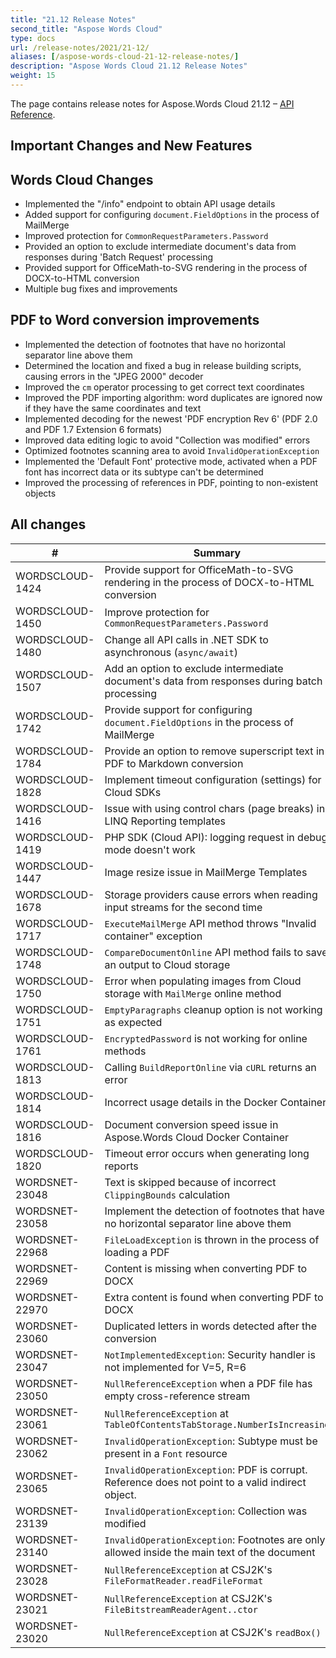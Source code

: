 ```yaml
---
title: "21.12 Release Notes"
second_title: "Aspose Words Cloud"
type: docs
url: /release-notes/2021/21-12/
aliases: [/aspose-words-cloud-21-12-release-notes/]
description: "Aspose Words Cloud 21.12 Release Notes"
weight: 15
---
```


The page contains release notes for Aspose.Words Cloud 21.12 – [API Reference](https://apireference.aspose.cloud/words/).

## Important Changes and New Features

## Words Cloud Changes

- Implemented the "/info" endpoint to obtain API usage details
- Added support for configuring `document.FieldOptions` in the process of MailMerge
- Improved protection for `CommonRequestParameters.Password`
- Provided an option to exclude intermediate document's data from responses during 'Batch Request' processing
- Provided support for OfficeMath-to-SVG rendering in the process of DOCX-to-HTML conversion
- Multiple bug fixes and improvements

## PDF to Word conversion improvements

- Implemented the detection of footnotes that have no horizontal separator line above them
- Determined the location and fixed a bug in release building scripts, causing errors in the "JPEG 2000" decoder
- Improved the `cm` operator processing to get correct text coordinates
- Improved the PDF importing algorithm: word duplicates are ignored now if they have the same coordinates and text
- Implemented decoding for the newest 'PDF encryption Rev 6' (PDF 2.0 and PDF 1.7 Extension 6 formats)
- Improved data editing logic to avoid "Collection was modified" errors
- Optimized footnotes scanning area to avoid `InvalidOperationException`
- Implemented the 'Default Font' protective mode, activated when a PDF font has incorrect data or its subtype can't be determined
- Improved the processing of references in PDF, pointing to non-existent objects

## All changes

| #               | Summary                                                                                       | Category    |
|-----------------|-----------------------------------------------------------------------------------------------|-------------|
| WORDSCLOUD-1424 | Provide support for OfficeMath-to-SVG rendering in the process of DOCX-to-HTML conversion     | New Feature |
| WORDSCLOUD-1450 | Improve protection for `CommonRequestParameters.Password`                                     | New Feature |
| WORDSCLOUD-1480 | Change all API calls in .NET SDK to asynchronous (`async/await`)                              | New Feature |
| WORDSCLOUD-1507 | Add an option to exclude intermediate document's data from responses during batch processing  | New Feature |
| WORDSCLOUD-1742 | Provide support for configuring `document.FieldOptions` in the process of MailMerge           | New Feature |
| WORDSCLOUD-1784 | Provide an option to remove superscript text in PDF to Markdown conversion                    | New Feature |
| WORDSCLOUD-1828 | Implement timeout configuration (settings) for Cloud SDKs                                     | New Feature |
| WORDSCLOUD-1416 | Issue with using control chars (page breaks) in LINQ Reporting templates                      | Bug         |
| WORDSCLOUD-1419 | PHP SDK (Cloud API): logging request in debug mode doesn't work                               | Bug         |
| WORDSCLOUD-1447 | Image resize issue in MailMerge Templates                                                     | Bug         |
| WORDSCLOUD-1678 | Storage providers cause errors when reading input streams for the second time                 | Bug         |
| WORDSCLOUD-1717 | `ExecuteMailMerge` API method throws "Invalid container" exception                            | Bug         |
| WORDSCLOUD-1748 | `CompareDocumentOnline` API method fails to save an output to Cloud storage                   | Bug         |
| WORDSCLOUD-1750 | Error when populating images from Cloud storage with `MailMerge` online method                | Bug         |
| WORDSCLOUD-1751 | `EmptyParagraphs` cleanup option is not working as expected                                   | Bug         |
| WORDSCLOUD-1761 | `EncryptedPassword` is not working for online methods                                         | Bug         |
| WORDSCLOUD-1813 | Calling `BuildReportOnline` via `cURL` returns an error                                       | Bug         |
| WORDSCLOUD-1814 | Incorrect usage details in the Docker Container                                               | Bug         |
| WORDSCLOUD-1816 | Document conversion speed issue in Aspose.Words Cloud Docker Container                        | Bug         |
| WORDSCLOUD-1820 | Timeout error occurs when generating long reports                                             | Bug         |
| WORDSNET-23048  | Text is skipped because of incorrect `ClippingBounds` calculation                             | Bug         |
| WORDSNET-23058  | Implement the detection of footnotes that have no horizontal separator line above them        | Task        |
| WORDSNET-22968  | `FileLoadException` is thrown in the process of loading a PDF                                 | Bug         |
| WORDSNET-22969  | Content is missing when converting PDF to DOCX                                                | Bug         |
| WORDSNET-22970  | Extra content is found when converting PDF to DOCX                                            | Bug         |
| WORDSNET-23060  | Duplicated letters in words detected after the conversion                                     | Bug         |
| WORDSNET-23047  | `NotImplementedException`: Security handler is not implemented for V=5, R=6                   | Bug         |
| WORDSNET-23050  | `NullReferenceException` when a PDF file has empty cross-reference stream                     | Bug         |
| WORDSNET-23061  | `NullReferenceException` at `TableOfContentsTabStorage.NumberIsIncreasing`                    | Bug         |
| WORDSNET-23062  | `InvalidOperationException`: Subtype must be present in a `Font` resource                     | Bug         |
| WORDSNET-23065  | `InvalidOperationException`: PDF is corrupt. Reference does not point to a valid indirect object. | Bug     |
| WORDSNET-23139  | `InvalidOperationException`: Collection was modified                                          | Bug         |
| WORDSNET-23140  | `InvalidOperationException`: Footnotes are only allowed inside the main text of the document  | Bug         |
| WORDSNET-23028  | `NullReferenceException` at CSJ2K's `FileFormatReader.readFileFormat`                         | Bug         |
| WORDSNET-23021  | `NullReferenceException` at CSJ2K's `FileBitstreamReaderAgent..ctor`                          | Bug         |
| WORDSNET-23020  | `NullReferenceException` at CSJ2K's `readBox()`                                               | Bug         |

